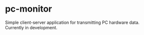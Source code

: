 # pc-monitor
Simple client-server application for transmitting PC hardware data.
Currently in development.
